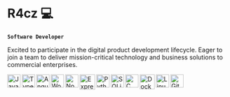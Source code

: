 # R4cz 💻

**`Software Developer`**

Excited to participate in the digital product development lifecycle. Eager to join a team to deliver mission-critical technology and business solutions to commercial enterprises.

<img align="left" alt="JavaScript" width="30px" height="30px" src="https://cdn.jsdelivr.net/gh/devicons/devicon@latest/icons/javascript/javascript-plain.svg" />
<img align="left" alt="TypeScript" width="30px" height="30px" src="https://cdn.jsdelivr.net/gh/devicons/devicon@latest/icons/typescript/typescript-plain.svg" />
<img align="left" alt="Angular" width="30px" height="30px" src="https://cdn.jsdelivr.net/gh/devicons/devicon@latest/icons/angularjs/angularjs-plain.svg" />
<img align="left" alt="WordPress" width="30px" height="30px" src="https://cdn.jsdelivr.net/gh/devicons/devicon@latest/icons/wordpress/wordpress-plain.svg" />
<img align="left" alt="NodeJS" width="30px" height="30px" src="https://cdn.jsdelivr.net/gh/devicons/devicon@latest/icons/nodejs/nodejs-original.svg" />
<img align="left" alt="ExpressJS" width="35" height="35px" src="https://cdn.jsdelivr.net/gh/devicons/devicon@latest/icons/express/express-original.svg" />
<img align="left" alt="Python" width="30px" height="30px" src="https://cdn.jsdelivr.net/gh/devicons/devicon@latest/icons/python/python-plain.svg" />
<img align="left" alt="SQLite" width="30px" height="30px" src="https://cdn.jsdelivr.net/gh/devicons/devicon@latest/icons/sqlite/sqlite-original.svg" />
<img align="left" alt="C" width="30px" height="30px" src="https://cdn.jsdelivr.net/gh/devicons/devicon@latest/icons/c/c-plain.svg" />
<img align="left" alt="Docker" width="34px" height="34px" src="https://cdn.jsdelivr.net/gh/devicons/devicon@latest/icons/docker/docker-plain.svg" />
<img align="left" alt="Linux" width="30px" height="30px" src="https://cdn.jsdelivr.net/gh/devicons/devicon@latest/icons/linux/linux-original.svg" />
<img align="left" alt="Git" width="30px" height="30px" src="https://cdn.jsdelivr.net/gh/devicons/devicon@latest/icons/git/git-plain.svg" />

